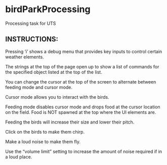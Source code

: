 # birdParkProcessing
Processing task for UTS

## INSTRUCTIONS:
Pressing ‘i’ shows a debug menu that provides key inputs to control certain weather elements. 

The strings at the top of the page open up to show a list of commands for the specified object listed at the top of the list.

You can change the cursor at the top of the screen to alternate between feeding mode and cursor mode.

Cursor mode allows you to interact with the birds.

Feeding mode disables cursor mode and drops food at the cursor location on the field. Food is NOT spawned at the top where the UI elements are.

Feeding the birds will increase their size and lower their pitch.

Click on the birds to make them chirp.

Make a loud noise to make them fly.

Use the “volume limit” setting to increase the amount of noise required if in a loud place.

